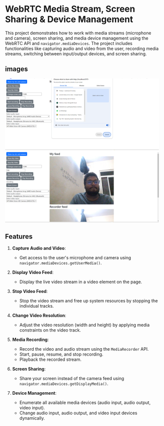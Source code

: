 # WebRTC Media Stream, Screen Sharing & Device Management

This project demonstrates how to work with media streams (microphone and camera), screen sharing, and media device management using the WebRTC API and `navigator.mediaDevices`. The project includes functionalities like capturing audio and video from the user, recording media streams, switching between input/output devices, and screen sharing.
## images
![screen record](/video-recorder/assets/screencapture.png)
![video recorder](/video-recorder/assets/video-recorder.png)
## Features

1. **Capture Audio and Video**:
   - Get access to the user's microphone and camera using `navigator.mediaDevices.getUserMedia()`.
   
2. **Display Video Feed**:
   - Display the live video stream in a video element on the page.

3. **Stop Video Feed**:
   - Stop the video stream and free up system resources by stopping the individual tracks.

4. **Change Video Resolution**:
   - Adjust the video resolution (width and height) by applying media constraints on the video track.

5. **Media Recording**:
   - Record the video and audio stream using the `MediaRecorder` API.
   - Start, pause, resume, and stop recording.
   - Playback the recorded stream.

6. **Screen Sharing**:
   - Share your screen instead of the camera feed using `navigator.mediaDevices.getDisplayMedia()`.

7. **Device Management**:
   - Enumerate all available media devices (audio input, audio output, video input).
   - Change audio input, audio output, and video input devices dynamically.
